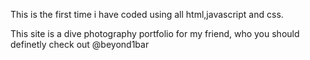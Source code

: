 This is the first time i have coded using all html,javascript and css.

This site is a dive photography portfolio for my friend, who you should definetly check out @beyond1bar